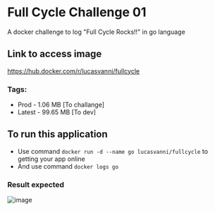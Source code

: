 # Full Cycle Challenge 01
A docker challenge to log "Full Cycle Rocks!!" in go language

## Link to access image
https://hub.docker.com/r/lucasvanni/fullcycle
### Tags: 
- Prod - 1.06 MB [To challange]
- Latest - 99.65 MB [To dev]

## To run this application

- Use command `docker run -d --name go lucasvanni/fullcycle` to getting your app online
- And use command `docker logs go`


### Result expected
![image](https://user-images.githubusercontent.com/26672576/228414508-b6ac04d7-d7f4-42cf-8ae9-3908d3dd92c4.png)

